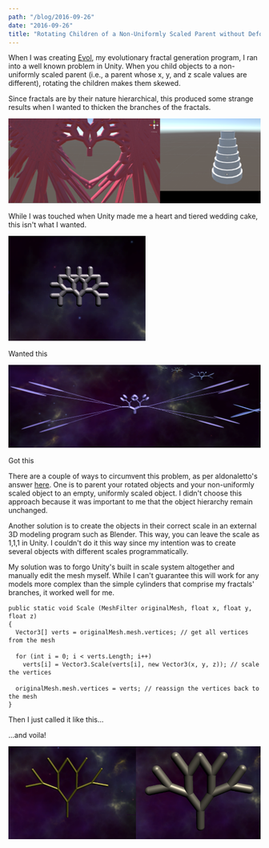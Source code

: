```yaml
---
path: "/blog/2016-09-26"
date: "2016-09-26"
title: "Rotating Children of a Non-Uniformly Scaled Parent without Deformation in Unity"
---   
```


When I was creating <a href="https://drive.google.com/drive/u/1/folders/0B3awpsZxDZ3mMWJ0OXZYM2tMcjQ">Evol</a>, my evolutionary fractal generation program, I ran into a well known problem in Unity. When you child objects to a non-uniformly scaled parent (i.e., a parent whose x, y, and z scale values are different), rotating the children makes them skewed.

Since fractals are by their nature hierarchical, this produced some strange results when I wanted to thicken the branches of the fractals. 

![Heart and Cake](heartcake.png)

While I was touched when Unity made me a heart and tiered wedding cake, this isn't what I wanted.

![Good fractal](wanted_this.png)<div class="caption">Wanted this</div>  

![Bad fractal](got_this.png)
<div class="caption">Got this</div>  

There are a couple of ways to circumvent this problem, as per aldonaletto's answer [here](http://answers.unity3d.com/questions/197739/object-skewing-on-rotation.html). One is to parent your rotated objects and your non-uniformly scaled object to an empty, uniformly scaled object. I didn't choose this approach because it was important to me that the object hierarchy remain unchanged.

Another solution is to create the objects in their correct scale in an external 3D modeling program such as Blender. This way, you can leave the scale as 1,1,1 in Unity. I couldn't do it this way since my intention was to create several objects with different scales programmatically. 

My solution was to forgo Unity's built in scale system altogether and manually edit the mesh myself. While I can't guarantee this will work for any models more complex than the simple cylinders that comprise my fractals' branches, it worked well for me.

<pre><code>public static void Scale (MeshFilter originalMesh, float x, float y, float z)
{
  Vector3[] verts = originalMesh.mesh.vertices; // get all vertices from the mesh

  for (int i = 0; i < verts.Length; i++)
    verts[i] = Vector3.Scale(verts[i], new Vector3(x, y, z)); // scale the vertices
    
  originalMesh.mesh.vertices = verts; // reassign the vertices back to the mesh
}</code></pre>

Then I just called it like this...

...and voila!

![Before and after fractal](voila.png)